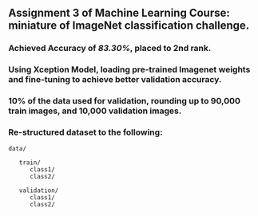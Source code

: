 ## Assignment 3 of Machine Learning Course: miniature of ImageNet classification challenge.
### Achieved Accuracy of <strong><i>83.30%</i></strong>, placed to 2nd rank.

### Using Xception Model, loading pre-trained Imagenet weights and fine-tuning to achieve better validation accuracy.
### 10% of the data used for validation, rounding up to 90,000 train images, and 10,000 validation images.
### Re-structured dataset to the following:

```
data/ 

   train/
      class1/
      class2/
      
   validation/
      class1/
      class2/
```
